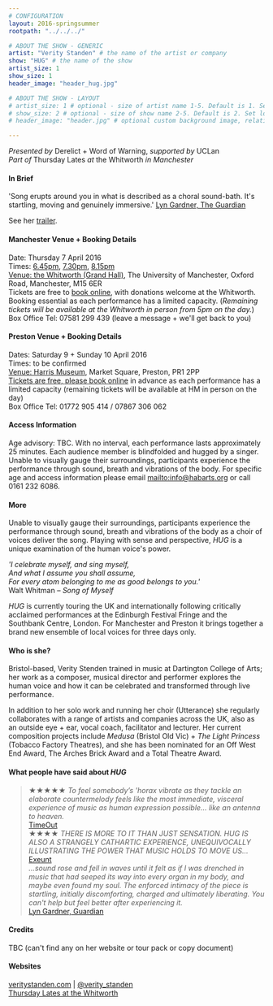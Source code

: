 ```yaml
---
# CONFIGURATION
layout: 2016-springsummer
rootpath: "../../../"

# ABOUT THE SHOW - GENERIC
artist: "Verity Standen" # the name of the artist or company
show: "HUG" # the name of the show
artist_size: 1
show_size: 1
header_image: "header_hug.jpg"    

# ABOUT THE SHOW - LAYOUT
# artist_size: 1 # optional - size of artist name 1-5. Default is 1. Set longer names to lower values
# show_size: 2 # optional - size of show name 2-5. Default is 2. Set longer names to lower values
# header_image: "header.jpg" # optional custom background image, relative to current page

---
```

*Presented by* Derelict + Word of Warning, *supported by* UCLan<br>*Part of* Thursday Lates *at* the Whitworth *in Manchester*         
       
#### In Brief      
'Song erupts around you in what is described as a choral sound-bath. It's startling, moving and genuinely immersive.' <a href="http://www.theguardian.com/stage/2014/jul/20/latitude-festival-theatre-review" target="_blank">Lyn Gardner, The Guardian</a>
        
See her <a href="http://youtu.be/pCHcVPjJWRU" target="_blank">trailer</a>.          
        
#### Manchester Venue + Booking Details        
Date: Thursday 7 April 2016           
Times: <a href="http://www.wegottickets.com/event/353698" target="_blank">6.45pm</a>, <a href="http://www.wegottickets.com/event/353699" target="_blank">7.30pm</a>, <a href="http://www.wegottickets.com/event/353700" target="_blank">8.15pm</a>        
<a href="http://www.whitworth.manchester.ac.uk/visit/gettinghere" target="_blank">Venue: the Whitworth (Grand Hall)</a>, The University of Manchester, Oxford Road, Manchester, M15 6ER             
Tickets are free to <a href="http://www.wegottickets.com/wordofwarning" target="_blank">book online</a>, with donations welcome at the Whitworth. Booking essential as each performance has a limited capacity. (*Remaining tickets will be available at the Whitworth in person from 5pm on the day.*)         
Box Office Tel: 07581 299 439 (leave a message + we'll get back to you)         
         
#### Preston Venue + Booking Details          
Dates: Saturday 9 + Sunday 10 April 2016          
Times: to be confirmed        
<a href="http://www.harrismuseum.org.uk/your-visit/23-getting-here" target="_blank">Venue: Harris Museum</a>, Market Square, Preston, PR1 2PP             
<a href="" target="_blank">Tickets are free, please book online</a> in advance as each performance has a limited capacity (remaining tickets will be available at HM in person on the day)     
Box Office Tel: 01772 905 414 / 07867 306 062       
          
#### Access Information        
Age advisory: TBC. With no interval, each performance lasts approximately 25 minutes. Each audience member is blindfolded and hugged by a singer. Unable to visually gauge their surroundings, participants experience the performance through sound, breath and vibrations of the body. For specific age and access information please email <mailto:info@habarts.org> or call 0161 232 6086.     
             
#### More      
Unable to visually gauge their surroundings, participants experience the performance through sound, breath and vibrations of the body as a choir of voices deliver the song. Playing with sense and perspective, *HUG* is a unique examination of the human voice's power.            
        
*'I celebrate myself, and sing myself,<br>And what I assume you shall assume,<br>For every atom belonging to me as good belongs to you.'*<br>Walt Whitman – *Song of Myself*        

*HUG* is currently touring the UK and internationally following critically acclaimed performances at the Edinburgh Festival Fringe and the Southbank Centre, London. For Manchester and Preston it brings together a brand new ensemble of local voices for three days only.   
         
#### Who is she?     
Bristol-based, Verity Stenden trained in music at Dartington College of Arts; her work as a composer, musical director and performer explores the human voice and how it can be celebrated and transformed through live performance.            
         
In addition to her solo work and running her choir (Utterance) she regularly collaborates with a range of artists and companies across the UK, also as an outside eye + ear, vocal coach, facilitator and lecturer. Her current composition projects include *Medusa* (Bristol Old Vic) + *The Light Princess* (Tobacco Factory Theatres), and she has been nominated for an Off West End Award, The Arches Brick Award and a Total Theatre Award.           
        
#### What people have said about *HUG*        
>★★★★★ *To feel somebody’s 'horax vibrate as they tackle an elaborate countermelody feels like the most immediate, visceral experience of music as human expression possible… like an antenna to heaven.*<br><a href="http://URL" target="_blank">TimeOut</a>        
>★★★★ *THERE IS MORE TO IT THAN JUST SENSATION. HUG IS ALSO A STRANGELY CATHARTIC EXPERIENCE, UNEQUIVOCALLY ILLUSTRATING THE POWER THAT MUSIC HOLDS TO MOVE US…*<br><a href="http://URL" target="_blank">Exeunt</a>        
>*…sound rose and fell in waves until it felt as if I was drenched in music that had seeped its way into every organ in my body, and maybe even found my soul. The enforced intimacy of the piece is startling, initially discomforting, charged and ultimately liberating. You can't help but feel better after experiencing it.*<br><a href="http://www.theguardian.com/stage/theatreblog/2014/aug/08/edinburgh-festival-2014-new-levels-intimacy-verity-standen" target="_blank">Lyn Gardner, Guardian</a>            
          
#### Credits          
TBC (can't find any on her website or tour pack or copy document)        
        
#### Websites          
<a href="http://veritystanden.com" target="_blank">veritystanden.com</a> | <a href="http://twitter.com/verity_standen" target="_blank">@verity_standen</a><br><a href="http://www.whitworth.manchester.ac.uk/whats-on/events/thursdaylates" target="_blank">Thursday Lates at the Whitworth</a>
